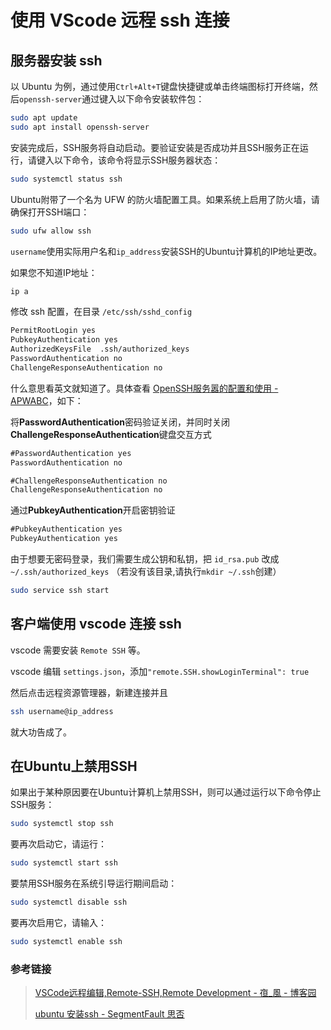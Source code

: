 # 使用 VScode 远程 ssh 连接

## 服务器安装 ssh 

以 Ubuntu 为例，通过使用`Ctrl+Alt+T`键盘快捷键或单击终端图标打开终端，然后`openssh-server`通过键入以下命令安装软件包：

```bash
sudo apt update
sudo apt install openssh-server
```

安装完成后，SSH服务将自动启动。要验证安装是否成功并且SSH服务正在运行，请键入以下命令，该命令将显示SSH服务器状态：

```bash
sudo systemctl status ssh
```

Ubuntu附带了一个名为 UFW 的防火墙配置工具。如果系统上启用了防火墙，请确保打开SSH端口：

```bash
sudo ufw allow ssh
```

`username`使用实际用户名和`ip_address`安装SSH的Ubuntu计算机的IP地址更改。

如果您不知道IP地址：

```bash
ip a
```

修改 ssh 配置，在目录 `/etc/ssh/sshd_config` 

```bash
PermitRootLogin yes
PubkeyAuthentication yes
AuthorizedKeysFile	.ssh/authorized_keys
PasswordAuthentication no
ChallengeResponseAuthentication no
```

什么意思看英文就知道了。具体查看 [OpenSSH服务嚣的配置和使用 - APWABC](https://apwabc.net/openssh-server-practices/)，如下：

将**PasswordAuthentication**密码验证关闭，并同时关闭**ChallengeResponseAuthentication**键盘交互方式

```xml
#PasswordAuthentication yes
PasswordAuthentication no

#ChallengeResponseAuthentication no
ChallengeResponseAuthentication no
```

通过**PubkeyAuthentication**开启密钥验证

```xml
#PubkeyAuthentication yes
PubkeyAuthentication yes
```

由于想要无密码登录，我们需要生成公钥和私钥，把 `id_rsa.pub` 改成 `~/.ssh/authorized_keys` （若没有该目录,请执行`mkdir ~/.ssh`创建）



```bash
sudo service ssh start
```

## 客户端使用 vscode 连接 ssh

vscode 需要安装 `Remote SSH` 等。

vscode 编辑 `settings.json`，添加`"remote.SSH.showLoginTerminal": true`

然后点击远程资源管理器，新建连接并且 

```bash
ssh username@ip_address
```

就大功告成了。

## 在Ubuntu上禁用SSH

如果出于某种原因要在Ubuntu计算机上禁用SSH，则可以通过运行以下命令停止SSH服务：

```bash
sudo systemctl stop ssh
```

要再次启动它，请运行：

```bash
sudo systemctl start ssh
```

要禁用SSH服务在系统引导运行期间启动：

```bash
sudo systemctl disable ssh
```

要再次启用它，请输入：

```bash
sudo systemctl enable ssh
```

### 参考链接

> [VSCode远程编辑,Remote-SSH,Remote Development - 亱_風 - 博客园](https://www.cnblogs.com/nightwindnw/p/11097178.html)
>
> [ubuntu 安装ssh - SegmentFault 思否](https://segmentfault.com/a/1190000022103074)